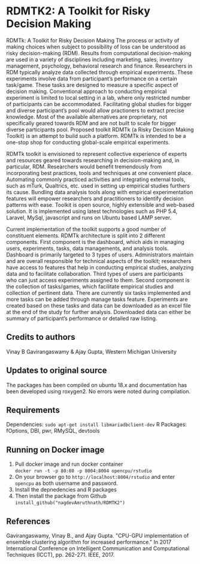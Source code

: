 # RDMTK2: A Toolkit for Risky Decision Making

RDMTk: A Toolkit for Risky Decision Making The process or activity of making choices when subject to possibility of loss can be understood as risky decision-making (RDM). Results from computational decision-making are used in a variety of disciplines including marketing, sales, inventory management, psychology, behavioral research and finance. Researchers in RDM typically analyze data collected through empirical experiments. These experiments involve data from participant’s performance on a certain task/game. These tasks are designed to measure a specific aspect of decision making. Conventional approach to conducting empirical experiment is limited to local setting in a lab, where only restricted number of participants can be accommodated. Facilitating global studies for bigger and diverse participant’s pool would allow practioners to extract precise knowledge. Most of the available alternatives are proprietary, not specifically geared towards RDM and are not built to scale for bigger diverse participants pool. Proposed toolkit RDMTk (a Risky Decision Making Toolkit) is an attempt to build such a platform. RDMTk is intended to be a one-stop shop for conducting global-scale empirical experiments.

RDMTk toolkit is envisioned to represent collective experience of experts and resources geared towards researching in decision-making and, in particular, RDM. Researchers would benefit tremendously from incorporating best practices, tools and techniques at one convenient place. Automating commonly practiced activities and integrating external tools, such as mTurk, Qualtrics, etc. used in setting up empirical studies furthers its cause. Bundling data analysis tools along with empirical experimentation features will empower researchers and practitioners to identify decision patterns with ease. Toolkit is open source, highly extensible and web-based solution. It is implemented using latest technologies such as PHP 5.4, Laravel, MySql, javascript and runs on Ubuntu based LAMP server.

Current implementation of the toolkit supports a good number of constituent elements. RDMTk architecture is split into 2 different components. First component is the dashboard, which aids in managing users, experiments, tasks, data managements, and analysis tools. Dashboard is primarily targeted to 3 types of users. Administrators maintain and are overall responsible for technical aspects of the toolkit; researchers have access to features that help in conducting empirical studies, analyzing data and to facilitate collaboration. Third types of users are participants who can just access experiments assigned to them. Second component is the collection of tasks/games, which facilitate empirical studies and collection of pertinent data. There are currently six tasks implemented and more tasks can be added through manage tasks feature. Experiments are created based on these tasks and data can be downloaded as an excel file at the end of the study for further analysis. Downloaded data can either be summary of participant’s performance or detailed raw listing.

## Credits to authors 
Vinay B Gavirangaswamy & Ajay Gupta, Western Michigan University

## Updates to original source
The packages has been compiled on ubuntu 18.x and documentation has been developed using roxygen2. No errors were noted during compilation. 

## Requirements
Dependencies: 
  `sudo apt-get install libmariadbclient-dev`
R Packages: 
  fOptions, DBI, pwr, RMySQL, devtools

## Running on Docker image
1. Pull docker image and run docker container  
  `docker run -t -p 80:80 -p 8004:8004 opencpu/rstudio`
2. On your browser go to `http://localhost:8004/rstudio` and enter `opencpu` as both username and password.  
3. Install the depnedencies and R packages
4. Then install the package from Github  
`install_github("nagdevAmruthnath/RDMTK2")`  
  

## References
Gavirangaswamy, Vinay B., and Ajay Gupta. "CPU-GPU implementation of ensemble clustering algorithm for increased performance." In 2017 International Conference on Intelligent Communication and Computational Techniques (ICCT), pp. 262-271. IEEE, 2017.